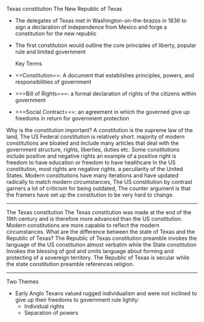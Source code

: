 Texas constitution
	The New Republic of Texas
- The delegates of Texas met in Washington-on-the-brazos in 1836 to sign a declaration of independence from Mexico and forge a constitution for the new republic
- The first constitution would outline the core principles of liberty, popular rule and limited government

	Key Terms
- ==Constitution==: A document that establishes principles, powers, and responsibilities of government
- ===Bill of Rights===: a formal declaration of rights of the citizens within government
- ===Social Contract===: an agreement in which the governed give up freedoms in return for government protection 

Why is the constitution important?
	 A constitution is the supreme law of the land, The US Federal constitution is relatively short. majority of modern constitutions are bloated and include many articles that deal with the government structure, rights, liberties, duties etc. 
		 Some constitutions include positive and negative rights an example of a positive right is freedom to have education or freedom to have healthcare
	In the US constitution, most rights are negative rights. a peculiarity of the United States. 
		Modern constitutions have many iterations and have updated radically to match modern circumstances, The US constitution by contrast garners a lot of criticism for being outdated, The counter argument is that the framers have set up the constitution to be very hard to change.

---

The Texas constitution
	The Texas constitution was made at the end of the 19th century and is therefore more advanced than the US constitution. Modern constitutions are more capable to reflect the modern circumstances.
What are the difference between the state of Texas and the Republic of Texas?
	The Republic of Texas constitution preamble invokes the language of the US constitution almost verbatim while the State constitution Invokes the blessing of god and omits language about forming and protecting of a sovereign territory. The Republic of Texas is secular while the state constitution preamble references religion.

---
Two Themes
- Early Anglo Texans valued rugged individualism and were not inclined to give up their freedoms to government rule lightly:
	- Individual rights
	- Separation of powers
	
